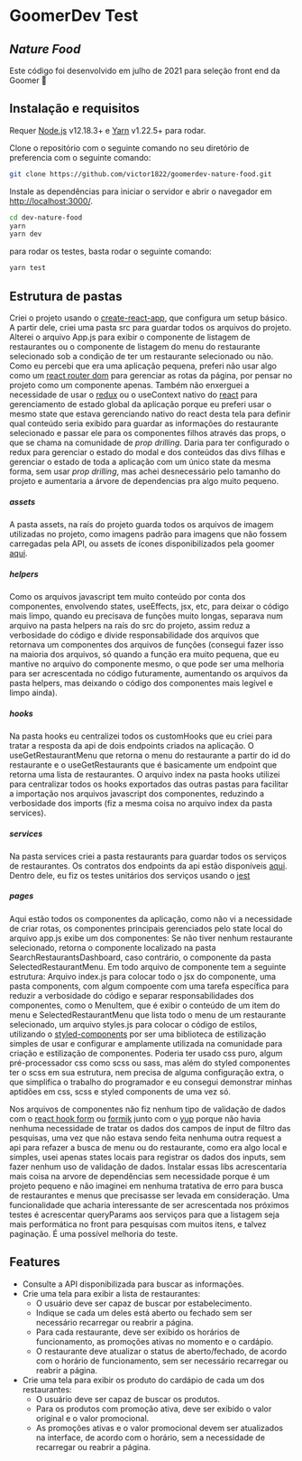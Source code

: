 # GoomerDev Test
## _Nature Food_

Este código foi desenvolvido em julho de 2021 para seleção front end da Goomer 🚀

## Instalação e requisitos

Requer [Node.js](https://nodejs.org/) v12.18.3+ e [Yarn](https://classic.yarnpkg.com/en/docs/) v1.22.5+ para rodar.

Clone o repositório com o seguinte comando no seu diretório de preferencia com o seguinte comando: 

```sh
git clone https://github.com/victor1822/goomerdev-nature-food.git
```

Instale as dependências para iniciar o servidor e abrir o navegador em  [http://localhost:3000/](http://localhost:3000/).

```sh
cd dev-nature-food
yarn
yarn dev
```

para rodar os testes, basta rodar o seguinte comando:

````sh
yarn test
````

## Estrutura de pastas

Criei o projeto usando o [create-react-app](https://pt-br.reactjs.org/docs/create-a-new-react-app.html), que configura um setup básico. A partir dele, criei uma pasta src para guardar todos os arquivos do projeto. Alterei o arquivo App.js para exibir o componente de listagem de restaurantes ou o componente de listagem do menu do restaurante selecionado sob a condição de ter um restaurante selecionado ou não. Como eu percebi que era uma aplicação pequena, preferi não usar algo como um [react router dom](https://reactrouter.com/web/guides/quick-start) para gerenciar as rotas da página, por pensar no projeto como um componente apenas. Também não enxerguei a necessidade de usar o [redux](https://redux.js.org/) ou o useContext nativo do [react](https://pt-br.reactjs.org/docs/getting-started.html) para gerenciamento de estado global da aplicação porque eu preferi usar o mesmo state que estava gerenciando nativo do react desta tela para definir qual conteúdo seria exibido para guardar as informações do restaurante selecionado e passar ele para os componentes filhos através das props, o que se chama na comunidade de _prop drilling_. Daria para ter configurado o redux para gerenciar o estado do modal e dos conteúdos das divs filhas e gerenciar o estado de toda a aplicação com um único state da mesma forma, sem usar _prop drilling_, mas achei desnecessário pelo tamanho do projeto e aumentaria a árvore de dependencias pra algo muito pequeno. 

##### assets

A pasta assets, na raís do projeto guarda todos os arquivos de imagem utilizadas no projeto, como imagens padrão para imagens que não fossem carregadas pela API, ou assets de ícones disponibilizados pela goomer [aqui](https://xd.adobe.com/spec/f6e71782-ebba-4573-6f7a-005a1a6d391f-80d6/grid).

##### helpers

Como os arquivos javascript tem muito conteúdo por conta dos componentes, envolvendo states, useEffects, jsx, etc, para deixar o código mais limpo, quando eu precisava de funções muito longas, separava num arquivo na pasta helpers na raís do src do projeto, assim reduz a verbosidade do código e divide responsabilidade dos arquivos que retornava um componentes dos arquivos de funções (consegui fazer isso na maioria dos arquivos, só quando a função era muito pequena, que eu mantive no arquivo do componente mesmo, o que pode ser uma melhoria para ser acrescentada no código futuramente, aumentando os arquivos da pasta helpers, mas deixando o código dos componentes mais legível e limpo ainda).

##### hooks

Na pasta hooks eu centralizei todos os customHooks que eu criei para tratar a resposta da api de dois endpoints criados na aplicação. O useGetRestaurantMenu que retorna o menu do restaurante a partir do id do restaurante e o useGetRestaurants que é basicamente um endpoint que retorna uma lista de restaurantes. O arquivo index na pasta hooks utilizei para centralizar todos os hooks exportados das outras pastas para facilitar a importação nos arquivos javascript dos componentes, reduzindo a verbosidade dos imports (fiz a mesma coisa no arquivo index da pasta services).

##### services

Na pasta services criei a pasta restaurants para guardar todos os serviços de restaurantes. Os contratos dos endpoints da api estão disponíveis [aqui](https://github.com/goomerdev/job-dev-frontend-interview). Dentro dele, eu fiz os testes unitários dos serviços usando o [jest](https://jestjs.io/pt-BR/)

##### pages

Aqui estão todos os componentes da  aplicação, como não vi a necessidade de criar rotas, os componentes principais gerenciados pelo state local do arquivo app.js exibe um dos componentes: Se não tiver nenhum restaurante selecionado, retorna o componente localizado na pasta SearchRestaurantsDashboard, caso contrário, o componente da pasta SelectedRestaurantMenu. Em todo arquivo de componente tem a seguinte estrutura: Arquivo index.js para colocar todo o jsx do componente, uma pasta components, com algum compoente com uma tarefa específica para reduzir a verbosidade do código e separar responsabilidades dos componentes, como o MenuItem, que é exibir o conteúdo de um item do menu e SelectedRestaurantMenu que lista todo o menu de um restaurante selecionado, um arquivo styles.js para colocar o código de estilos, utilizando o [styled-components](https://styled-components.com/docs/basics) por ser uma biblioteca de estilização simples de usar e configurar e amplamente utilizada na comunidade para criação e estilização de componentes. Poderia ter usado css puro, algum pré-processador css como scss ou sass, mas além do styled componentes ter o scss em sua estrutura, nem precisa de alguma configuração extra, o que simplifica o trabalho do programador e eu consegui demonstrar minhas aptidões em css, scss e styled components de uma vez só.

Nos arquivos de componentes não fiz nenhum tipo de validação de dados com o [react hook form](https://react-hook-form.com/) ou [formik](https://formik.org/docs/overview) junto com o [yup](https://www.npmjs.com/package/yup) porque não havia nenhuma necessidade de tratar os dados dos campos de input de filtro das pesquisas, uma vez que não estava sendo feita nenhuma outra request a api para refazer a busca de menu ou do restaurante, como era algo local e simples, usei apenas states locais para registrar os dados dos inputs, sem fazer nenhum uso de validação de dados. Instalar essas libs acrescentaria mais coisa na arvore de dependências sem necessidade porque é um projeto pequeno e não imaginei em nenhuma tratativa de erro para busca de restaurantes e menus que precisasse ser levada em consideração. 
Uma funcionalidade que acharia interessante de ser acrescentada nos próximos testes é acrescentar queryParams aos serviços para que a listagem seja mais performática no front para pesquisas com muitos itens, e talvez paginação. É uma possível melhoria do teste.

## Features


- Consulte a API disponibilizada para buscar as informações.
- Crie uma tela para exibir a lista de restaurantes:
    - O usuário deve ser capaz de buscar por estabelecimento.
    - Indique se cada um deles está aberto ou fechado sem ser necessário recarregar ou reabrir a página.
    - Para cada restaurante, deve ser exibido os horários de funcionamento, as promoções ativas no momento e o cardápio.
    - O restaurante deve atualizar o status de aberto/fechado, de acordo com o horário de funcionamento, sem ser necessário recarregar ou reabrir a página.
- Crie uma tela para exibir os produto do cardápio de cada um dos restaurantes:
    - O usuário deve ser capaz de buscar os produtos. 
    - Para os produtos com promoção ativa, deve ser exibido o valor original e o valor promocional.
    - As promoções ativas e o valor promocional devem ser atualizados na interface, de acordo com o horário, sem a necessidade de recarregar ou reabrir a página.
